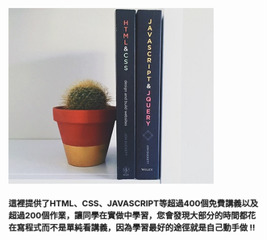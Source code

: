 ![](/assets/HTML.jpg)



### 這裡提供了HTML、CSS、JAVASCRIPT等超過400個免費講義以及超過200個作業，讓同學在實做中學習，您會發現大部分的時間都花在寫程式而不是單純看講義，因為學習最好的途徑就是自己動手做 !!


